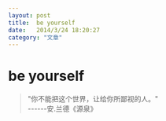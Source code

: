 ```yaml
---
layout: post
title:  be yourself
date:   2014/3/24 18:20:27  
category: "文章"
---
```


# be yourself #
>"你不能把这个世界，让给你所鄙视的人。"  
> ------安.兰德《源泉》

